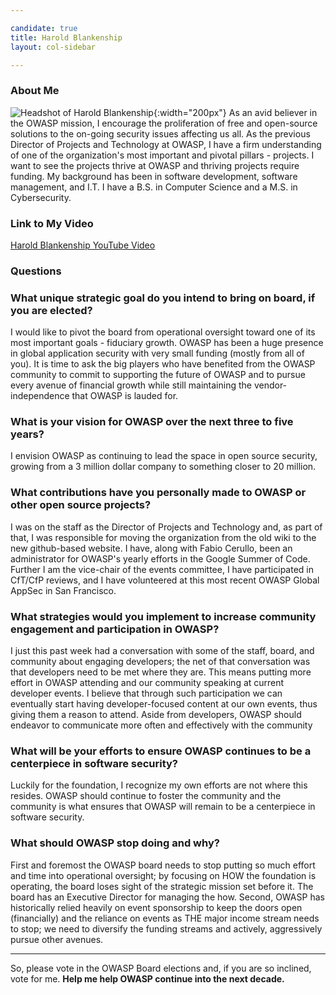 ```yaml
---

candidate: true
title: Harold Blankenship 
layout: col-sidebar

---
```


### About Me

![Headshot of Harold Blankenship](/www-board-candidates/assets/images/harold_blankenship.jpg){:width="200px"}
As an avid believer in the OWASP mission, I encourage the proliferation of free and open-source solutions to the on-going security issues affecting us all. As the previous Director of Projects and Technology at OWASP, I have a firm understanding of one of the organization's most important and pivotal pillars - projects. I want to see the projects thrive at OWASP and thriving projects require funding. My background has been in software development, software management, and I.T. I have a B.S. in Computer Science and a M.S. in Cybersecurity.

### Link to My Video

[Harold Blankenship YouTube Video](https://youtu.be/-jcMxMzl8QE)

### Questions

### What unique strategic goal do you intend to bring on board, if you are elected? ###

I would like to pivot the board from operational oversight toward one of its most important goals - fiduciary growth. OWASP has been a huge presence in global application security with very small funding (mostly from all of you). It is time to ask the big players who have benefited from the OWASP community to commit to supporting the future of OWASP and to pursue every avenue of financial growth while still maintaining the vendor-independence that OWASP is lauded for. 

### What is your vision for OWASP over the next three to five years? ###

I envision OWASP as continuing to lead the space in open source security, growing from a 3 million dollar company to something closer to 20 million.

### What contributions have you personally made to OWASP or other open source projects? ###

I was on the staff as the Director of Projects and Technology and, as part of that, I was responsible for moving the organization from the old wiki to the new github-based website. I have, along with Fabio Cerullo, been an administrator for OWASP's yearly efforts in the Google Summer of Code. Further I am the vice-chair of the events committee, I have participated in CfT/CfP reviews, and I have volunteered at this most recent OWASP Global AppSec in San Francisco.

### What strategies would you implement to increase community engagement and participation in OWASP? ###

I just this past week had a conversation with some of the staff, board, and community about engaging developers; the net of that conversation was that developers need to be met where they are. This means putting more effort in OWASP attending and our community speaking at current developer events. I believe that through such participation we can eventually start having developer-focused content at our own events, thus giving them a reason to attend. Aside from developers, OWASP should endeavor to communicate more often and effectively with the community

### What will be your efforts to ensure OWASP continues to be a centerpiece in software security? ###

Luckily for the foundation, I recognize my own efforts are not where this resides. OWASP should continue to foster the community and the community is what ensures that OWASP will remain to be a centerpiece in software security.

### What should OWASP stop doing and why? ###

First and foremost the OWASP board needs to stop putting so much effort and time into operational oversight; by focusing on HOW the foundation is operating, the board loses sight of the strategic mission set before it. The board has an Executive Director for managing the how. Second, OWASP has historically relied heavily on event sponsorship to keep the doors open (financially) and the reliance on events as THE major income stream needs to stop; we need to diversify the funding streams and actively, aggressively pursue other avenues.


---
So, please vote in the OWASP Board elections and, if you are so inclined, vote for me. **Help me help OWASP continue into the next decade.**
